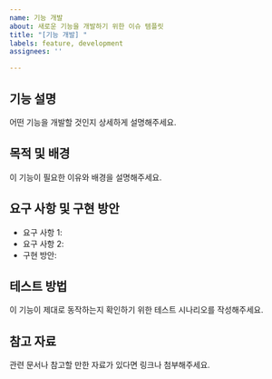 ```yaml
---
name: 기능 개발
about: 새로운 기능을 개발하기 위한 이슈 템플릿
title: "[기능 개발] "
labels: feature, development
assignees: ''

---
```


## 기능 설명
어떤 기능을 개발할 것인지 상세하게 설명해주세요.

## 목적 및 배경
이 기능이 필요한 이유와 배경을 설명해주세요.

## 요구 사항 및 구현 방안
- 요구 사항 1:
- 요구 사항 2:
- 구현 방안:

## 테스트 방법
이 기능이 제대로 동작하는지 확인하기 위한 테스트 시나리오를 작성해주세요.

## 참고 자료
관련 문서나 참고할 만한 자료가 있다면 링크나 첨부해주세요.
